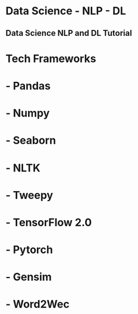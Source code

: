 # Data Science - NLP - DL

## Data Science NLP and DL Tutorial

# Tech Frameworks
# - Pandas
# - Numpy
# - Seaborn
# - NLTK
# - Tweepy
# - TensorFlow 2.0
# - Pytorch
# - Gensim
# - Word2Wec


